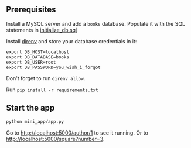## Prerequisites

Install a MySQL server and add a `books` database. Populate it with the SQL
statements in [initialize_db.sql](initialize_db.sql)

Install [direnv](https://direnv.net/) and store your database credentials in it:

```
export DB_HOST=localhost
export DB_DATABASE=books
export DB_USER=root
export DB_PASSWORD=you_wish_i_forgot
```

Don't forget to run `direnv allow`.

Run `pip install -r requirements.txt`

## Start the app

```bash
python mini_app/app.py
```

Go to [http://localhost:5000/author/1](http://localhost:5000/author/1) to see
it running. Or to [http://localhost:5000/square?number=3](http://localhost:5000/square?number=3).
